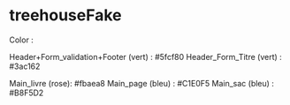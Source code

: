 # treehouseFake

Color : 

Header+Form_validation+Footer (vert) : #5fcf80
Header_Form_Titre (vert) : #3ac162

Main_livre (rose): #fbaea8
Main_page (bleu) : #C1E0F5
Main_sac (bleu) : #B8F5D2


